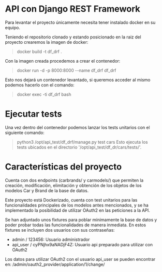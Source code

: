 # API con Django REST Framework

Para levantar el proyecto únicamente necesita tener instalado docker en su equipo.

Teniendo el repositorio clonado y estando posicionado en la raiz del proyecto crearemos la imagen de docker:
> docker build -t df_drf .

Con la imagen creada procedemos a crear el contenedor:
> docker run -d -p 8000:8000 --name df_drf df_drf

Esto nos dejará un contenedor levantado, si queremos acceder al mismo podemos hacerlo con el comando:
> docker exec -ti df_drf bash

# Ejecutar tests

Una vez dentro del contenedor podemos lanzar los tests unitarios con el siguiente comando:
> python3 /opt/api_test/df_drf/manage.py test cars
Esto ejecuta los tests ubicados en el directorio '/opt/api_test/df_dr/cars/tests/'.

# Características del proyecto
Cuenta con dos endpoints (carbrands/ y carmodels/) que permiten la creación, modificación, elimitación y obtención de los objetos de los modelos Car y Brand de la base de datos.

Este proyecto está Dockerizado, cuenta con test unitarios para las funcionalidades principales de los modelos antes mencionados, y se ha implementado la posibilidad de utilizar OAuth2 en las peticiones a la API.

Se han adjuntado unos fixtures para poblar mínimamente la base de datos y poder probar todas las funcionalidades de manera inmediata.
En estos fixtures se incluyen dos usuarios con sus contraseñas:
* admin / 123456: Usuario administrador
* api_user / cyPNjhx9aNADjF4Z: Usuario api preparado para utilizar con OAuth2

Los datos para utilizar OAuth2 con el usuario api_user se pueden encontrar en: /admin/oauth2_provider/application/1/change/
